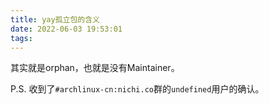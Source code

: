 ```yaml
---
title: yay孤立包的含义
date: 2022-06-03 19:53:01
tags:
---
```


其实就是orphan，也就是没有Maintainer。

P.S. 收到了`#archlinux-cn:nichi.co`群的`undefined`用户的确认。
